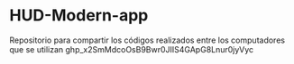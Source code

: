 # HUD-Modern-app
Repositorio para compartir los códigos realizados entre los computadores que se utilizan
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
